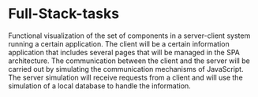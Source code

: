 # Full-Stack-tasks
Functional visualization of the set of components in a server-client system running a certain application.
 The client will be a certain information application that includes several pages that will be managed in the SPA architecture.
 The communication between the client and the server will be carried out by simulating the communication mechanisms of JavaScript.
 The server simulation will receive requests from a client and will use the simulation of a local database to handle the information.
